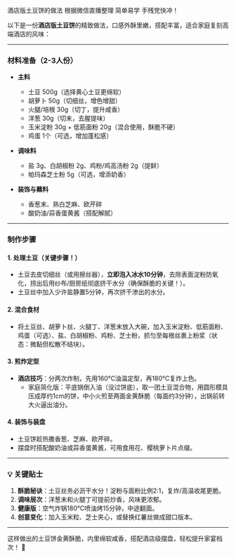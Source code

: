 酒店版土豆饼的做法 根据微信直播整理 简单易学 手残党快冲！

以下是一份**酒店版土豆饼**的精致做法，口感外酥里嫩，搭配丰富，适合家庭复刻高端酒店的风味：

---

### **材料准备**（2-3人份）
- **主料**  
  - 土豆 500g（选择黄心土豆更绵软）  
  - 胡萝卜 50g（切细丝，增色增甜）  
  - 火腿/培根 30g（切丁，提升咸香）  
  - 洋葱 30g（切末，去腥提味）  
  - 玉米淀粉 30g + 低筋面粉 20g（混合使用，酥脆不硬）  
  - 鸡蛋 1个（可选，增加蓬松感）  

- **调味料**  
  - 盐 3g、白胡椒粉 2g、鸡粉/鸡高汤粉 2g（提鲜）  
  - 帕玛森芝士粉 5g（可选，增添奶香）  

- **装饰与蘸料**  
  - 香葱末、熟白芝麻、欧芹碎  
  - 酸奶油/蒜香蛋黄酱（搭配解腻）  

---

### **制作步骤**

#### 1. **处理土豆**（关键步骤！）
- 土豆去皮切细丝（或用擦丝器），**立即泡入冰水10分钟**，去除表面淀粉防氧化，捞出后用纱布/厨房纸彻底挤干水分（确保酥脆的关键！）。  
- 土豆丝中加入少许盐静置5分钟，再次挤干渗出的水分。

#### 2. **混合食材**
- 将土豆丝、胡萝卜丝、火腿丁、洋葱末放入大碗，加入玉米淀粉、低筋面粉、鸡蛋（可选）、盐、白胡椒粉、鸡粉、芝士粉，抓匀至每根丝裹上粉浆（状态：微黏但松散不结块）。

#### 3. **煎炸定型**
- **酒店技巧**：分两次炸制，先用160°C油温定型，再180°C复炸上色。  
  - 家庭简化版：平底锅倒入油（没过饼底），取一团土豆混合物，用圆形模具压成厚约1cm的饼，中小火煎至两面金黄酥脆（每面约3分钟），出锅前转大火逼出油分。

#### 4. **装饰与装盘**
- 土豆饼趁热撒香葱、芝麻、欧芹碎。  
- 摆盘时搭配酸奶油或蒜香蛋黄酱，可用食用花、樱桃萝卜片点缀。

---

### **💡 关键贴士**
1. **酥脆秘诀**：土豆丝务必沥干水分！淀粉与面粉比例2:1，复炸/高温收尾更脆。  
2. **调味层次**：洋葱末和火腿丁可提前炒香，风味更浓郁。  
3. **健康版**：空气炸锅180°C喷油烤15分钟，中途翻面。  
4. **创意变化**：加入玉米粒、芝士夹心，或替换红薯丝做成甜口版本。

---

这样做出的土豆饼金黄酥脆，内里绵软咸香，搭配酒店级摆盘，轻松提升家宴档次！ 🌟
